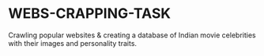 # WEBS-CRAPPING-TASK
Crawling popular websites &amp; creating a database of Indian movie celebrities with their images and personality traits.
